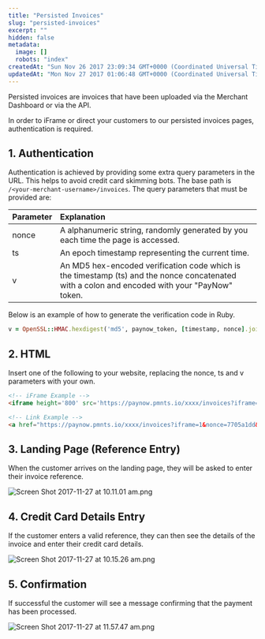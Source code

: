 ```yaml
---
title: "Persisted Invoices"
slug: "persisted-invoices"
excerpt: ""
hidden: false
metadata: 
  image: []
  robots: "index"
createdAt: "Sun Nov 26 2017 23:09:34 GMT+0000 (Coordinated Universal Time)"
updatedAt: "Mon Nov 27 2017 01:06:48 GMT+0000 (Coordinated Universal Time)"
---
```

Persisted invoices are invoices that have been uploaded via the Merchant Dashboard or via the API.

In order to iFrame or direct your customers to our persisted invoices pages, authentication is required.

## 1. Authentication

Authentication is achieved by providing some extra query parameters in the URL. This helps to avoid credit card skimming bots. The base path is `/<your-merchant-username>/invoices`. The query parameters that must be provided are:

| Parameter | Explanation                                                                                                                                    |
| :-------- | :--------------------------------------------------------------------------------------------------------------------------------------------- |
| nonce     | A alphanumeric string, randomly generated by you each time the page is accessed.                                                               |
| ts        | An epoch timestamp representing the current time.                                                                                              |
| v         | An MD5 hex-encoded verification code which is the timestamp (ts) and the nonce concatenated with a colon and encoded with your "PayNow" token. |

Below is an example of how to generate the verification code in Ruby.

```ruby
v = OpenSSL::HMAC.hexdigest('md5', paynow_token, [timestamp, nonce].join(':'))
```

## 2. HTML

Insert one of the following to your website, replacing the nonce, ts and v parameters with your own.

```html
<!-- iFrame Example -->
<iframe height='800' src='https://paynow.pmnts.io/xxxx/invoices?iframe=1&nonce=7705a1dd&ts=1511737426&v=8f14f3f99769ce96b2488dc4a1350ff8' width='600'></iframe>

<!-- Link Example -->
<a href="https://paynow.pmnts.io/xxxx/invoices?iframe=1&nonce=7705a1dd&ts=1511737426&v=8f14f3f99769ce96b2488dc4a1350ff8">Pay Now</a>
```

## 3. Landing Page (Reference Entry)

When the customer arrives on the landing page, they will be asked to enter their invoice reference.

![](https://files.readme.io/cbd6f9c-Screen_Shot_2017-11-27_at_10.11.01_am.png "Screen Shot 2017-11-27 at 10.11.01 am.png")

## 4. Credit Card Details Entry

If the customer enters a valid reference, they can then see the details of the invoice and enter their credit card details.

![](https://files.readme.io/5816fb5-Screen_Shot_2017-11-27_at_10.15.26_am.png "Screen Shot 2017-11-27 at 10.15.26 am.png")

## 5. Confirmation

If successful the customer will see a message confirming that the payment has been processed.

![](https://files.readme.io/b845f7b-Screen_Shot_2017-11-27_at_11.57.47_am.png "Screen Shot 2017-11-27 at 11.57.47 am.png")
